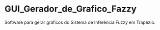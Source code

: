 # GUI_Gerador_de_Grafico_Fazzy
Software para gerar gráficos do Sistema de Inferência Fuzzy em Trapézio.
